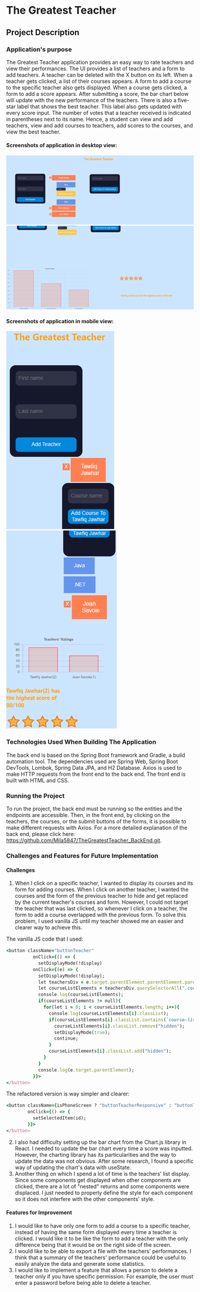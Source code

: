 # The Greatest Teacher

## Project Description

### Application's purpose
The Greatest Teacher application provides an easy way to rate teachers and view their performances. The UI provides a list of teachers and a form to add teachers. A teacher can be deleted with the X button on its left. When a teacher gets clicked, a list of their courses appears. A form to add a course to the specific teacher also gets displayed. When a course gets clicked, a form to add a score appears. After submitting a score, the bar chart below will update with the new performance of the teachers. There is also a five-star label that shows the best teacher. This label also gets updated with every score input. The number of votes that a teacher received is indicated in parentheses next to its name. Hence, a student can view and add teachers, view and add courses to teachers, add scores to the courses, and view the best teacher.

#### Screenshots of application in desktop view:
![Display of teachers, courses and score's form](initialStateApp.png)
![Display of bar chart and five stars teacher](chart.png)

#### Screenshots of application in mobile view:
![Display of teachers' list ](mobile1.png)
![Display of bar chart and five stars teacher ](mobile2.png)

### Technologies Used When Building The Application

The back end is based on the Spring Boot framework and Gradle, a build automation tool. The dependencies used are Spring Web, Spring Boot DevTools, Lombok, Spring Data JPA, and H2 Database. Axios is used to make HTTP requests from the front end to the back end. The front end is built with HTML and CSS.

### Running the Project

To run the project, the back end must be running so the entities and the endpoints are accessible. Then, in the front end, by clicking on the teachers, the courses, or the submit buttons of the forms, it is possible to make different requests with Axios. For a more detailed explanation of the back end, please click here: https://github.com/Mila5847/TheGreatestTeacher_BackEnd.git.

### Challenges and Features for Future Implementation

#### Challenges

1. When I click on a specific teacher, I wanted to display its courses and its form for adding courses. When I click on another teacher, I wanted the courses and the form of the previous teacher to hide and get replaced by the current teacher's courses and form. However, I could not target the teacher that was last clicked, so whenever I click on a teacher, the form to add a course overlapped with the previous form. To solve this problem, I used vanilla JS until my teacher showed me an easier and clearer way to achieve this.

The vanilla JS code that I used:

``` ruby
<button className="buttonTeacher"
          onClick={() => {
            setDisplayMode(!display)
          onClick={(e) => {
            setDisplayMode(!display);
            let teachersDiv = e.target.parentElement.parentElement.parentElement;
            let courseListElements = teachersDiv.querySelectorAll(".course-list");
            console.log(courseListElements);
            if(courseListElements != null){
              for(let i = 0; i < courseListElements.length; i++){
                console.log(courseListElements[i].classList);
                if(courseListElements[i].classList.contains(`course-list-${teacherId}`)){
                  courseListElements[i].classList.remove("hidden");
                  setDisplayMode(true);
                  continue;
                }
                courseListElements[i].classList.add("hidden");
              }
            }
            console.log(e.target.parentElement);
          }}>
</button>
```

The refactored version is way simpler and clearer:

``` ruby
<button className={isPhoneScreen ? "buttonTeacherResponsive" : "buttonTeacher"}
        onClick={() => {
          setSelectedItem(id);
        }}>
</button>
```
2. I also had difficulty setting up the bar chart from the Chart.js library in React. I needed to update the bar chart every time a score was inputted. However, the charting library has its particularities and the way to update the data was not obvious. After some research, I found a specific way of updating the chart's data with useState. 
3. Another thing on which I spend a lot of time is the teachers' list display. Since some components get displayed when other components are clicked, there are a lot of "nested" returns and some components were displaced. I just needed to properly define the style for each component so it does not interfere with the other components' style.

#### Features for Improvement
1. I would like to have only one form to add a course to a specific teacher, instead of having the same form displayed every time a teacher is clicked. I would like it to be like the form to add a teacher with the only difference being that it would be on the right side of the screen.
2. I would like to be able to export a file with the teachers' performances. I think that a summary of the teachers' performance could be useful to easily analyze the data and generate some statistics.
3. I would like to implement a feature that allows a person to delete a teacher only if you have specific permission. For example, the user must enter a password before being able to delete a teacher.
